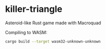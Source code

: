 # killer-triangle
Asteroid-like Rust game made with Macroquad

Compiling to WASM:
```bash
cargo build --target wasm32-unknown-unknown
```
